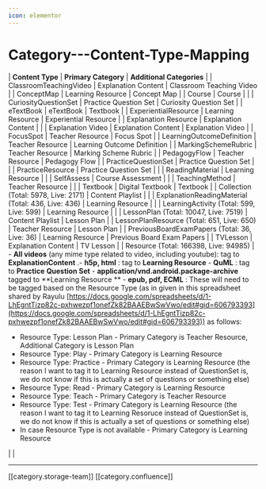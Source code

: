 ```yaml
---
icon: elementor
---
```


# Category---Content-Type-Mapping

\| **Content Type** | **Primary Category** | **Additional Categories** | | ClassroomTeachingVideo | Explanation Content | Classroom Teaching Video | | ConceptMap | Learning Resource | Concept Map | | Course | Course | | | CuriosityQuestionSet | Practice Question Set | Curiosity Question Set | | eTextBook | eTextBook | Textbook | | ExperientialResource | Learning Resource | Experiential Resource | | Explanation Resource | Explanation Content | | | Explanation Video | Explanation Content | Explanation Video | | FocusSpot | Teacher Resource | Focus Spot | | LearningOutcomeDefinition | Teacher Resource | Learning Outcome Definition | | MarkingSchemeRubric | Teacher Resource | Marking Scheme Rubric | | PedagogyFlow | Teacher Resource | Pedagogy Flow | | PracticeQuestionSet | Practice Question Set | | | PracticeResource | Practice Question Set | | | ReadingMaterial | Learning Resource | | | SelfAssess | Course Assessment | | | TeachingMethod | Teacher Resource | | | Textbook | Digital Textbook | Textbook | | Collection (Total: 5978, Live: 2171) | Content Playlist | | | ExplanationReadingMaterial (Total: 436, Live: 436) | Learning Resource | | | LearningActivity (Total: 599, Live: 599) | Learning Resource | | | LessonPlan (Total: 10047, Live: 7519) | Content Playlist | Lesson Plan | | LessonPlanResource (Total: 651, Live: 650) | Teacher Resource | Lesson Plan | | PreviousBoardExamPapers (Total: 36, Live: 36) | Learning Resource | Previous Board Exam Papers | | TVLesson | Explanation Content | TV Lesson | | Resource (Total: 166398, Live: 94985) | - **All videos** (any mime type related to video, including youtube): tag to **ExplanationContent** .- **h5p, html** : tag to **Learning Resource** - **QuML** : tag to **Practice** **Question Set** - **application/vnd.android.package-archive** tagged to \*\*Learning Resource \*\* - **epub, pdf, ECML** : These will need to be tagged based on the Resource Type (as in given in this spreadsheet shared by Rayulu [https://docs.google.com/spreadsheets/d/1-LhEgntTizp82c-pxhwezpf1onefZk82BAAEBwSwVwo/edit#gid=606793393](https://docs.google.com/spreadsheets/d/1-LhEgntTizp82c-pxhwezpf1onefZk82BAAEBwSwVwo/edit#gid=606793393)) as follows:

* Resource Type: Lesson Plan - Primary Category is Teacher Resource, Additional Category is Lesson Plan
* Resource Type:  Play - Primary Category is  Learning Resource
* Resource Type:  Practice - Primary Category is  Learning Resource (the reason I want to tag it to Learning Resource instead of QuestionSet is, we do not know if this is actually a set of questions or something else)&#x20;
* Resource Type:  Read - Primary Category is  Learning Resource&#x20;
* Resource Type: Teach -    Primary Category is Teacher Resource
* Resource Type: Test - Primary Category is Learning Resource (the reason I want to tag it to Learning Resoruce instead of QuestionSet is, we do not know if this is actually a set of questions or something else)
* In case Resource Type is not available - Primary Category is  Learning Resource

\| |

***

\[\[category.storage-team]] \[\[category.confluence]]
